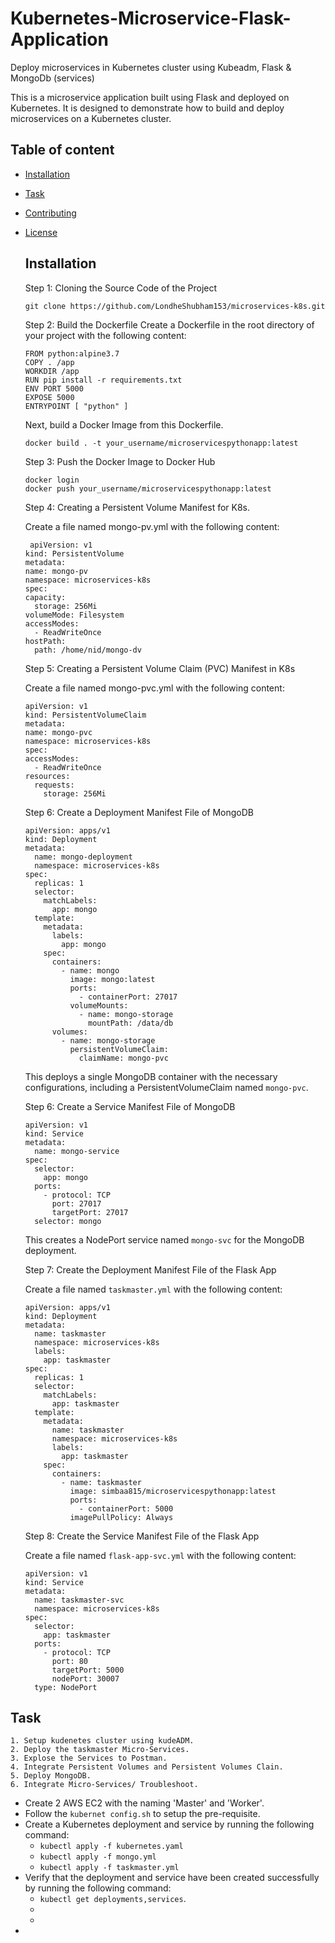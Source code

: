 # Kubernetes-Microservice-Flask-Application
Deploy  microservices  in Kubernetes cluster using Kubeadm, Flask &amp; MongoDb (services)

This is a microservice application built using Flask and deployed on Kubernetes. It is designed to demonstrate how to build and deploy microservices on a Kubernetes cluster.

## Table of content 
- [Installation](#installation)
- [Task](#Task)
- [Contributing](#contributing)
- [License](#license)


  ## Installation
    Step 1: Cloning the Source Code of the Project
  
    `git clone https://github.com/LondheShubham153/microservices-k8s.git`
  
    Step 2: Build the Dockerfile
    Create a Dockerfile in the root directory of your project with the following content:
    
    ```
    FROM python:alpine3.7
    COPY . /app
    WORKDIR /app
    RUN pip install -r requirements.txt
    ENV PORT 5000
    EXPOSE 5000
    ENTRYPOINT [ "python" ]
    ```
    Next, build a Docker Image from this Dockerfile.
    
    `docker build . -t your_username/microservicespythonapp:latest`
    
    Step 3: Push the Docker Image to Docker Hub
    
    ```
    docker login
    docker push your_username/microservicespythonapp:latest
    ```
    Step 4: Creating a Persistent Volume Manifest for K8s.
    
    Create a file named mongo-pv.yml with the following content:
  
    ```
     apiVersion: v1
    kind: PersistentVolume
    metadata:
    name: mongo-pv
    namespace: microservices-k8s
    spec:
    capacity:
      storage: 256Mi
    volumeMode: Filesystem
    accessModes:
      - ReadWriteOnce
    hostPath:
      path: /home/nid/mongo-dv
    ```
    Step 5: Creating a Persistent Volume Claim (PVC) Manifest in K8s
    
    Create a file named mongo-pvc.yml with the following content:
  
    ```
    apiVersion: v1
    kind: PersistentVolumeClaim
    metadata:
    name: mongo-pvc
    namespace: microservices-k8s
    spec:
    accessModes:
      - ReadWriteOnce
    resources:
      requests:
        storage: 256Mi
    ```
    Step 6: Create a Deployment Manifest File of MongoDB
  
  ```
  apiVersion: apps/v1
  kind: Deployment
  metadata:
    name: mongo-deployment
    namespace: microservices-k8s
  spec:
    replicas: 1
    selector:
      matchLabels:
        app: mongo
    template:
      metadata:
        labels:
          app: mongo
      spec:
        containers:
          - name: mongo
            image: mongo:latest
            ports:
              - containerPort: 27017
            volumeMounts:
              - name: mongo-storage
                mountPath: /data/db
        volumes:
          - name: mongo-storage
            persistentVolumeClaim:
              claimName: mongo-pvc
  ```
  This deploys a single MongoDB container with the necessary configurations, including a PersistentVolumeClaim named `mongo-pvc`.
  
  Step 6: Create a Service Manifest File of MongoDB
  
  ```
  apiVersion: v1
  kind: Service
  metadata:
    name: mongo-service
  spec:
    selector:
      app: mongo
    ports:
      - protocol: TCP
        port: 27017
        targetPort: 27017
    selector: mongo
  ```
  This creates a NodePort service named `mongo-svc` for the MongoDB deployment.
  
  Step 7: Create the Deployment Manifest File of the Flask App
  
  Create a file named `taskmaster.yml` with the following content:
  
  ```
  apiVersion: apps/v1
  kind: Deployment
  metadata:
    name: taskmaster
    namespace: microservices-k8s
    labels:
      app: taskmaster
  spec:
    replicas: 1
    selector:
      matchLabels:
        app: taskmaster
    template:
      metadata:
        name: taskmaster
        namespace: microservices-k8s
        labels:
          app: taskmaster
      spec:
        containers:
          - name: taskmaster
            image: simbaa815/microservicespythonapp:latest
            ports:
              - containerPort: 5000
            imagePullPolicy: Always
  ```
  Step 8: Create the Service Manifest File of the Flask App
  
  Create a file named `flask-app-svc.yml` with the following content:
  ```
  apiVersion: v1
  kind: Service
  metadata:
    name: taskmaster-svc
    namespace: microservices-k8s
  spec:
    selector:
      app: taskmaster
    ports:
      - protocol: TCP
        port: 80
        targetPort: 5000
        nodePort: 30007
    type: NodePort
  ```
  
## Task 
    1. Setup kudenetes cluster using kudeADM.
    2. Deploy the taskmaster Micro-Services.
    3. Explose the Services to Postman.
    4. Integrate Persistent Volumes and Persistent Volumes Clain.
    5. Deploy MongoDB.
    6. Integrate Micro-Services/ Troubleshoot.

- Create 2 AWS EC2 with the naming 'Master' and 'Worker'.
- Follow the `kubernet config.sh` to setup the pre-requisite.
- Create a Kubernetes deployment and service by running the following command:
  - `kubectl apply -f kubernetes.yaml`
  - `kubectl apply -f mongo.yml`
  - `kubectl apply -f taskmaster.yml`
- Verify that the deployment and service have been created successfully by running the following command:
  - `kubectl get deployments,services`.
  - 
  - 
- 

  

